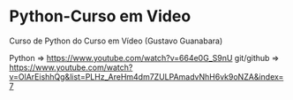 # Python-Curso em Video
 Curso de Python do Curso em Vídeo (Gustavo Guanabara)

Python => https://www.youtube.com/watch?v=664e0G_S9nU
git/github => https://www.youtube.com/watch?v=OlArEishhQg&list=PLHz_AreHm4dm7ZULPAmadvNhH6vk9oNZA&index=7
